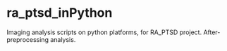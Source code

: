 # ra_ptsd_inPython
Imaging analysis scripts on python platforms, for RA_PTSD project.
After-preprocessing analysis.
